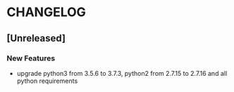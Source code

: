 # CHANGELOG


## [Unreleased]

### New Features
- upgrade python3 from 3.5.6 to 3.7.3, python2 from 2.7.15 to 2.7.16 and all python requirements






